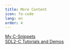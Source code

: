 ```yaml
---
title: More Content
icon: fa-code
lang: en
order: 4
---
```


[My C-Snippets](https://gist.github.com/Acry/554e04bab3a2669a5ba2ecd4d673e875)<br>
[SDL2-C Tutorials and Demos](c.html)